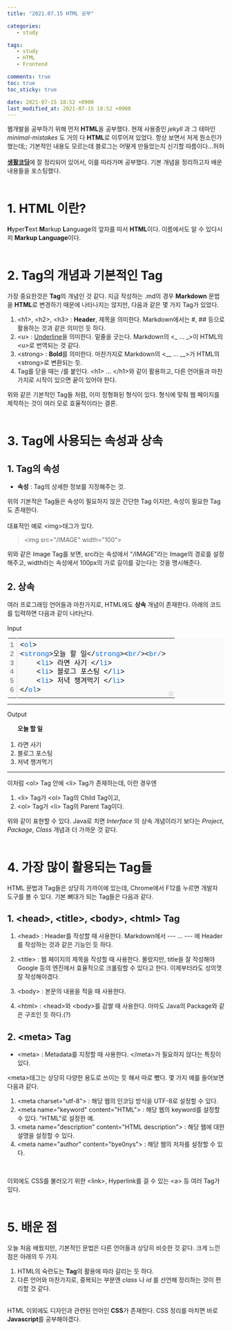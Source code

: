 ```yaml
---
title: "2021.07.15 HTML 공부"

categories:
   - study

tags:
   - study
   - HTML
   - Frontend

comments: true
toc: true
toc_sticky: true

date: 2021-07-15 18:52 +0900
last_modified_at: 2021-07-15 18:52 +0900
---
```


웹개발을 공부하기 위해 먼저 <Strong>HTML</Strong>을 공부했다. 현재 사용중인 _jekyll_ 과 그 테마인 _minimal-mistakes_ 도 거의 다 <Strong>HTML</Strong>로 이루어져 있었다. 항상 보면서 저게 뭔소린가 했는데;; 기본적인 내용도 모르는데 블로그는 어떻게 만들었는지 신기할 따름이다...허허<br/><br/>
[__생활코딩__](https://opentutorials.org/course/3084)에 잘 정리되어 있어서, 이를 따라가며 공부했다. 기본 개념을 정리하고자 배운 내용들을 포스팅했다.<br/><br/>

# 1. HTML 이란?
<strong>H</strong>yper<strong>T</strong>ext <strong>M</strong>arkup <strong>L</strong>anguage의 앞자를 따서 <strong>HTML</strong>이다. 이름에서도 알 수 있다시피 <strong>Markup Language</strong>이다.<br/><br/>

# 2. Tag의 개념과 기본적인 Tag
가장 중요한것은 <Strong>Tag</Strong>의 개념인 것 같다. 지금 작성하는 .md의 경우 <Strong>Markdown</Strong> 문법을 <Strong>HTML</Strong>로 변경하기 때문에 나타나지는 않지만, 다음과 같은 몇 가지 Tag가 있었다.<br/>

1. \<h1>, \<h2>, \<h3> : <Strong>Header</Strong>, 제목을 의미한다. Markdown에서는 #, ## 등으로 활용하는 것과 같은 의미인 듯 하다.
2. \<u> : <u>Underline</u>을 의미한다. 밑줄을 긋는다. Markdown의 <\_ ... \_>이 HTML의 \<u>로 번역되는 것 같다.
3. \<strong> : <strong>Bold</strong>를 의미한다. 마찬가지로 Markdown의 <\__ ... \__>가 HTML의 \<strong>로 변환되는 듯.
4. Tag를 닫을 때는 /를 붙인다. \<h1> ... \</h1>와 같이 활용하고, 다른 언어들과 마찬가지로 시작이 있으면 끝이 있어야 한다.

위와 같은 기본적인 Tag들 처럼, 이미 정형화된 형식이 있다. 형식에 맞춰 웹 페이지를 제작하는 것이 여러 모로 효율적이라는 결론.<br/><br/>

# 3. Tag에 사용되는 속성과 상속
## 1. Tag의 속성
- <Strong>속성</Strong> : Tag의 상세한 정보를 지정해주는 것.

위의 기본적은 Tag들은 속성이 필요하지 않은 간단한 Tag 이지만, 속성이 필요한 Tag도 존재한다.<br/><br/>
대표적인 예로 \<img>태그가 있다.<br/>
> \<img src="/IMAGE" width="100"><br/>

위와 같은 Image Tag를 보면, src라는 속성에서 "/IMAGE"라는 Image의 경로를 설정해주고, width라는 속성에서 100px의 가로 길이를 갖는다는 것을 명시해준다.

## 2. 상속
여러 프로그래밍 언어들과 마찬가지로, HTML에도 <Strong>상속</Strong> 개념이 존재한다. 아래의 코드를 입력하면 다음과 같이 나타난다.<br/><br/>
Input<br/>
<div class="colorscripter-code" style="color:#010101;font-family:Consolas, 'Liberation Mono', Menlo, Courier, monospace !important; position:relative !important;overflow:auto"><table class="colorscripter-code-table" style="margin:0;padding:0;border:none;background-color:#fafafa;border-radius:4px;" cellspacing="0" cellpadding="0"><tr><td style="padding:6px;border-right:2px solid #e5e5e5"><div style="margin:0;padding:0;word-break:normal;text-align:right;color:#666;font-family:Consolas, 'Liberation Mono', Menlo, Courier, monospace !important;line-height:130%"><div style="line-height:130%">1</div><div style="line-height:130%">2</div><div style="line-height:130%">3</div><div style="line-height:130%">4</div><div style="line-height:130%">5</div><div style="line-height:130%">6</div></div></td><td style="padding:6px 0;text-align:left"><div style="margin:0;padding:0;color:#010101;font-family:Consolas, 'Liberation Mono', Menlo, Courier, monospace !important;line-height:130%"><div style="padding:0 6px; white-space:pre; line-height:130%"><span style="color:#010101">&lt;</span><span style="color:#066de2">ol</span><span style="color:#010101">&gt;</span></div><div style="padding:0 6px; white-space:pre; line-height:130%"><span style="color:#010101">&lt;</span><span style="color:#066de2">strong</span><span style="color:#010101">&gt;</span>오늘&nbsp;할&nbsp;일<span style="color:#010101">&lt;</span><span style="color:#010101">/</span><span style="color:#066de2">strong</span><span style="color:#010101">&gt;</span><span style="color:#010101">&lt;</span><span style="color:#066de2">br/</span><span style="color:#010101">&gt;</span><span style="color:#010101">&lt;</span><span style="color:#066de2">br/</span><span style="color:#010101">&gt;</span></div><div style="padding:0 6px; white-space:pre; line-height:130%">&nbsp;&nbsp;&nbsp;&nbsp;<span style="color:#010101">&lt;</span><span style="color:#066de2">li</span><span style="color:#010101">&gt;</span>&nbsp;라면&nbsp;사기&nbsp;<span style="color:#010101">&lt;</span><span style="color:#010101">/</span><span style="color:#066de2">li</span><span style="color:#010101">&gt;</span></div><div style="padding:0 6px; white-space:pre; line-height:130%">&nbsp;&nbsp;&nbsp;&nbsp;<span style="color:#010101">&lt;</span><span style="color:#066de2">li</span><span style="color:#010101">&gt;</span>&nbsp;블로그&nbsp;포스팅&nbsp;<span style="color:#010101">&lt;</span><span style="color:#010101">/</span><span style="color:#066de2">li</span><span style="color:#010101">&gt;</span></div><div style="padding:0 6px; white-space:pre; line-height:130%">&nbsp;&nbsp;&nbsp;&nbsp;<span style="color:#010101">&lt;</span><span style="color:#066de2">li</span><span style="color:#010101">&gt;</span>&nbsp;저녁&nbsp;챙겨먹기&nbsp;<span style="color:#010101">&lt;</span><span style="color:#010101">/</span><span style="color:#066de2">li</span><span style="color:#010101">&gt;</span></div><div style="padding:0 6px; white-space:pre; line-height:130%"><span style="color:#010101">&lt;</span><span style="color:#010101">/</span><span style="color:#066de2">ol</span><span style="color:#010101">&gt;</span></div></div></td><td style="vertical-align:bottom;padding:0 2px 4px 0"><a href="http://colorscripter.com/info#e" target="_blank" style="text-decoration:none;color:white"><span style="font-size:9px;word-break:normal;background-color:#e5e5e5;color:white;border-radius:10px;padding:1px">cs</span></a></td></tr></table></div>

---

Output<br/>
<ol>
<strong>오늘 할 일</strong><br/><br/>
	<li> 라면 사기 </li>
	<li> 블로그 포스팅 </li>
	<li> 저녁 챙겨먹기 </li>
</ol>

---

이처럼 \<ol> Tag 안에 \<li> Tag가 존재하는데, 이런 경우엔
1. \<li> Tag가 \<ol> Tag의 Child Tag이고,
2. \<ol> Tag가 \<li> Tag의 Parent Tag이다.

위와 같이 표현할 수 있다. Java로 치면 _Interface_ 의 상속 개념이라기 보다는 _Project_, _Package_, _Class_ 개념과 더 가까운 것 같다.<br/><br/>

# 4. 가장 많이 활용되는 Tag들
HTML 문법과 Tag들은 상당히 가까이에 있는데, Chrome에서 F12를 누르면 개발자 도구를 볼 수 있다. 기본 뼈대가 되는 Tag들은 다음과 같다.

## 1. \<head>, \<title>, \<body>, \<html> Tag

1. \<head> : Header를 작성할 때 사용한다. Markdown에서 \--\- ... \--\- 에 Header를 작성하는 것과 같은 기능인 듯 하다.

2. \<title> : 웹 페이지의 제목을 작성할 때 사용한다. 몰랐지만, title을 잘 작성해야 Google 등의 엔진에서 효율적으로 크롤링할 수 있다고 한다. 이제부터라도 성의껏 잘 작성해야겠다.

3. \<body> : 본문의 내용을 적을 때 사용한다.

4. \<html> : \<head>와 \<body>를 감쌀 때 사용한다. 아마도 Java의 Package와 같은 구조인 듯 하다.(?)

## 2. \<meta> Tag

* \<meta> : Metadata를 지정할 때 사용한다. \</meta>가 필요하지 않다는 특징이 있다.

\<meta>태그는 상당히 다양한 용도로 쓰이는 듯 해서 따로 뺐다. 몇 가지 예를 들어보면 다음과 같다.

1. \<meta charset="utf-8"> : 해당 웹의 인코딩 방식을 UTF-8로 설정할 수 있다.
2. \<meta name="keyword" content="HTML"> : 해당 웹의 keyword를 설정할 수 있다. "HTML"로 설정한 예.
3. \<meta name="description" content="HTML description"> : 해당 웹에 대한 설명을 설정할 수 있다.
4. \<meta name="author" content="bye0nys"> : 해당 웹의 저자를 설정할 수 있다.
 
<br/>

이외에도 CSS를 불러오기 위한 \<link>, Hyperlink를 걸 수 있는 \<a> 등 여러 Tag가 있다.<br/><br/>

# 5. 배운 점

오늘 처음 배웠지만, 기본적인 문법은 다른 언어들과 상당히 비슷한 것 같다. 크게 느낀 점은 아래의 두 가지.

1. HTML의 숙련도는 <Strong>Tag</Strong>의 활용에 따라 갈리는 듯 하다.
2. 다른 언어와 마찬가지로, 중복되는 부분엔 _class_ 나 _id_ 를 선언해 정리하는 것이 편리할 것 같다.

<br/>
HTML 이외에도 디자인과 관련된 언어인 <Strong>CSS</Strong>가 존재한다. CSS 정리를 마치면 바로 <Strong>Javascript</Strong>를 공부해야겠다.